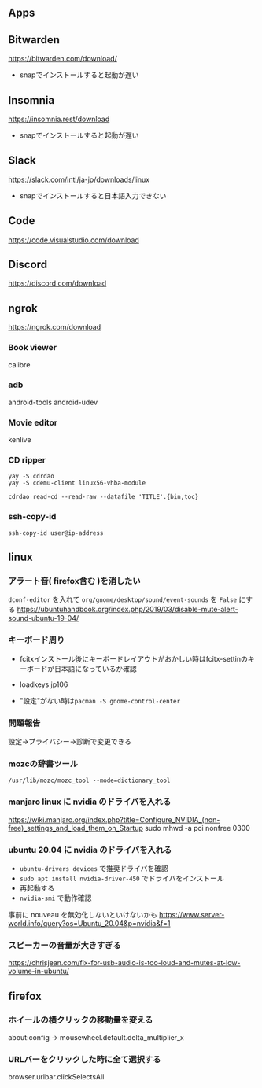 ## Apps
## Bitwarden
https://bitwarden.com/download/

- snapでインストールすると起動が遅い

## Insomnia
https://insomnia.rest/download

- snapでインストールすると起動が遅い

## Slack
https://slack.com/intl/ja-jp/downloads/linux

- snapでインストールすると日本語入力できない

## Code
https://code.visualstudio.com/download

## Discord
https://discord.com/download

## ngrok
https://ngrok.com/download

### Book viewer
calibre

### adb
android-tools android-udev

### Movie editor
kenlive

### CD ripper

```
yay -S cdrdao
yay -S cdemu-client linux56-vhba-module
```

```
cdrdao read-cd --read-raw --datafile 'TITLE'.{bin,toc}
```

### ssh-copy-id
`ssh-copy-id user@ip-address`

## linux
### アラート音( firefox含む )を消したい
`dconf-editor` を入れて `org/gnome/desktop/sound/event-sounds` を `False` にする
https://ubuntuhandbook.org/index.php/2019/03/disable-mute-alert-sound-ubuntu-19-04/

### キーボード周り

- fcitxインストール後にキーボードレイアウトがおかしい時はfcitx-settinのキーボードが日本語になっているか確認
- loadkeys jp106

- "設定"がない時は`pacman -S gnome-control-center`

### 問題報告
設定->プライバシー->診断で変更できる

### mozcの辞書ツール
`/usr/lib/mozc/mozc_tool --mode=dictionary_tool`

### manjaro linux に nvidia のドライバを入れる
https://wiki.manjaro.org/index.php?title=Configure_NVIDIA_(non-free)_settings_and_load_them_on_Startup
sudo mhwd -a pci nonfree 0300

### ubuntu 20.04 に nvidia のドライバを入れる
- `ubuntu-drivers devices` で推奨ドライバを確認
- `sudo apt install nvidia-driver-450` でドライバをインストール
- 再起動する
- `nvidia-smi` で動作確認

事前に nouveau を無効化しないといけないかも
https://www.server-world.info/query?os=Ubuntu_20.04&p=nvidia&f=1

### スピーカーの音量が大きすぎる
https://chrisjean.com/fix-for-usb-audio-is-too-loud-and-mutes-at-low-volume-in-ubuntu/

## firefox
### ホイールの横クリックの移動量を変える
about:config -> mousewheel.default.delta_multiplier_x

### URLバーをクリックした時に全て選択する
browser.urlbar.clickSelectsAll
